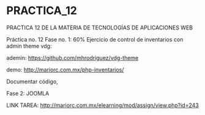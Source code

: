 # PRACTICA_12
PRACTICA 12 DE LA MATERIA DE TECNOLOGÍAS DE APLICACIONES WEB

Práctica no. 12
Fase no. 1: 60%
Ejercicio de control de inventarios con admin theme vdg:

ademin:
https://github.com/mhrodriguez/vdg-theme

demo: 
http://mariorc.com.mx/php-inventarios/

Documentar código, 


Fase 2: JOOMLA

LINK TAREA: http://mariorc.com.mx/elearning/mod/assign/view.php?id=243
